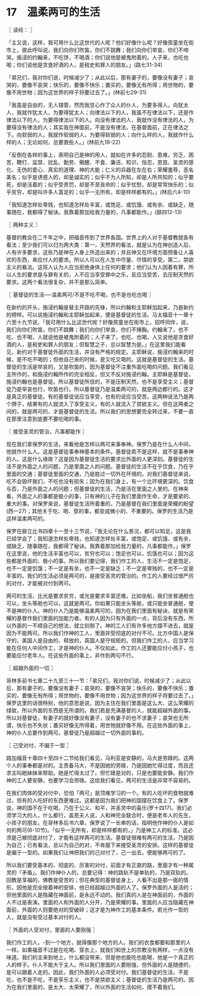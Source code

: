 # 17　温柔两可的生活



〖 读经： 〗

「主又说，这样，我可用什么比这世代的人呢？他们好像什么呢？好像孩童坐在街市上，彼此呼叫说，我们向你们吹笛，你们不跳舞；我们向你们举哀，你们不啼哭。施浸的约翰来，不吃饼，不喝酒；你们说他是被鬼附着的。人子来，也吃也喝；你们说他是贪食好酒的人，是税史和罪人的朋友。」(路七31-34)

「弟兄们，我对你们说，时候减少了；从此以后，那有妻子的，要像没有妻子；哀哭的，要像不哀哭；快乐的，要像不快乐；置买的，要像无有所得；用世物的，要像不用世物；因为这世界的样子将要过去了。」(林前七29-31)

「我虽是自由的，无人辖管，然而我甘心作了众人的仆人，为要多得人。向犹太人，我就作犹太人，为要得犹太人；向律法以下的人，我虽不在律法以下，还是作律法以下的人，为要得律法以下的人。向没有律法的人，我就作没有律法的人，为要得没有律法的人；其实我在神面前，不是没有律法，在基督面前，正在律法之下。向软弱的人，我就作软弱的人，为要得软弱的人；向什么样的人，我就作什么样的人；无论如何，总要救些人。」(林前九19-22)

「反倒在各样的事上，表明自己是神的用人，就如在许多的忍耐、患难，穷乏、困苦，鞭打、监禁、扰乱、勤劳、儆醒、不食、廉洁、知识、恒忍，恩慈、圣灵的感化、无伪的爱心、真实的道理、神的大能；仁义的兵器在左在右；荣耀羞辱，恶名美名；似乎是诱惑人的，却是诚实的；似乎不为人所知，却是人所共知的；似乎要死，却是活着的；似乎受责罚，却是不至丧命的；似乎忧愁，却是常常快乐的；似乎贫穷，却是叫许多人富足的；似乎一无所有，却是样样都有的。」(林后六4-10)

「我知道怎样处卑贱，也知道怎样处丰富，或饱足、或饥饿、或有余、或缺乏，随事随在，我都得了秘诀。我靠着那加给我力量的，凡事都能作。」(腓四12-13)



〖 两种主义 〗

基督的教会在二千年之中，把福音传到了世界各国。世界上的人对于基督教就各有看法；至少我们可以归为两大类：第一，天然界的看法，就是认为在神创造人后，人有许多要求，这些乃是神在人身上所造出来的；并且神又在环境方面预备让人喜欢的东西，来应付人的要求。所以人可以在人生中尽量、尽情的享受。第二，禁欲主义的看法。这班人认为人应当拒绝身体上任何的要求；他们认为人因着有罪，所以人生的要求是与罪有关的，人不应当享受罪中之乐，反应当受苦，去压制天然的要求。这两个看法很复杂，并不是那么简单。



〖 基督徒的生活──温柔两可/不是不吃不喝，也不是也吃也喝 〗

在新约的开头，施浸约翰是替主开路的先锋，所以约翰和主耶稣加起来，乃是新约的榜样。可以说施浸约翰和主耶稣加起来，便是基督徒的生活。马太福音十一章十六至十九节说，「我可用什么比这世代呢？好像孩童坐在街市上，招呼同伴，说，我们向你们吹笛，你们不跳舞；我们向你们举哀，你们不捶胸。约翰来了，也不吃、也不喝，人就说他是被鬼附着的；人子来了，也吃、也喝，人又说他是贪食好酒的人，是税吏和罪人的朋友；但智慧之子，总以智慧为是。」在这里我们能看见，新约对于基督徒外面的生活，并没有严格的规定。主耶稣说，施浸约翰来的时候，是不吃不喝的；但他自己来的时候，是又吃又喝的。这就是基督徒的生活。基督徒的生活是举哀的，又是吹笛的，因为基督徒不注重外面吃喝的问题。我们看见主所作的，和施浸约翰所作的完全相反，但又不反对施浸约翰。主耶稣是基督徒，施浸约翰也是基督徒。所以基督徒所信的，不是压制天然，也不是享受主义；基督徒乃是举哀也行，吹笛也行。所以基督徒乃是温柔两可的，就是两边都行的。这才是真正的基督徒。有的基督徒说应当享受，也有的说应当受苦。这两种说法乃是两个牌子，结果有的人就流入了享受主义，有的人就流入了禁欲主义。但在这两者之间的，就是两可的，才是基督徒的生活。所以我们的思想要完全转过来，不要一直在那里注意到底要不要吃喝的事。



〖 接受圣灵的管治，凡事都能作 〗

现在我们拿保罗的生活，来看他是怎样以两可来事奉神。保罗乃是在什么人中间，他就作什么人。这是基督徒事奉神基本的条件。基督徒若不是这样，就不是事奉神的人。这是什么缘故？这是因为基督徒生活的要求比外面的人更深刻。基督徒的生活不是外面之人的问题，乃是里面之人的问题。基督徒的生活不在乎饮食，乃在乎里面的交通；基督徒里面的交通，乃是胜过一切外在环境的。对我们基督徒来说，吃不会毁坏我们，不吃也没有损失；因为在我们身上，有一个比环境更深的。饮食与否，乃是外面之人的问题；但基督徒的生活，乃是活在里面之人里的。在神来看，外面之人的事都是极小的事，只有神的儿子在我们里面作生命，才是要紧的、重大的事。对保罗来说，基督徒生活所着重的，乃是基督在我们里面是荣耀的盼望(西一27)；其他关于吃、喝、穿的事，都变成微小的、不重要的。保罗的生活乃是这样温柔两可的。

保罗在腓立比书四章十一至十三节说，「我无论在什么景况，都可以知足，这是我已经学会了；我知道怎样处卑贱，也知道怎样处丰富，或饱足、或饥饿、或有余，或缺乏，随事随在，我都得了秘诀。我靠着那加给我力量的，凡事都能作。」保罗在这里说，他的生活丰富也可以，贫穷也可以；饱足也可以，饥饿也可以；因为这些都是外面的、极小的事。所以我们要记得，我们作工的人，生活不一定是饱足，也不一定是饥饿；不一定是有余，也不一定是缺乏；不一定是卑贱的，也不一定是丰富的。我们的生活必须是两可的，是接受圣灵的管治的。作工的人要经过很严厉的对付，才能被对付到两可。

两可的生活，比光是要求贫穷，或光是要求丰富还难。比如坐船，我们坐普通舱也可以，坐头等舱也可以，这就是两可。你如果只能坐头等舱，或只能坐普通舱，便不是神的仆人。神的仆人乃是能够温柔两可的，因为在我们里面有秘诀，就是有荣耀的基督作我们里面的加能力者。有的人因为只有外面的一点，背后没有东西，所以外面的一不顺自己的想法，就立刻倒了。神的工人们有许多地方摆不进去，就是因为不能两可。所以我们作神的工人，里面非受彻底的对付不可。比方中国人是保守的，美国人是自由的、释放的，英国人是守规矩的。但我们作工的人，应当学习能在任何人中间作工，才是神的仆人。不仅如此，作工的人还要能应付小孩子，也要能应付老年人。在这些外面的事上，非作到两句不行。



〖 超越外面的一切 〗

哥林多前书七章二十九至三十一节：「弟兄们，我对你们说，时候减少了；从此以后，那有妻子的，要像没有妻子；哀哭的，要像不哀哭；快乐的，要像不快乐；置买的，要像无有所得；用世物的，要像不用世物；因为这世界的样子将要过去了。」保罗这里的话很特别，他的意思是说，因为主住在我们里面是这么大、这么荣耀的绿故，所以外面的东西是无所谓的。我们若是充满基督的人，就能超越外面的事。所以对基督徒，有妻子的就好像没有妻子，没有妻子的也不求妻子；哀哭也无所谓，快乐也不失状；置买好像无所得着，用世物就好像不用。在这些外面的事上，神的仆人总要作到两可。基督徒乃是超越过一切外面的事的。



〖 己受对付，不偏于一型 〗

路加福音十章四十至四十二节给我们看见，马利亚是安静的，马大是劳碌的。这两个人的事奉都是对的。主责备马大，不是因她的劳碌，乃是因她忙得过度，而且还求主叫她妹妹来帮助。她是忙得太过了。但忙碌是对的，只是也要能安静。我们作神的工人要安静，也要学习会劳碌。这给我们看见，两可的生活是非常不容易的。

在我们肉体的受对付中，恐怕「两可」是顶难学习的一个。有的人吃坏的食物就难过，但有的人吃好的东西更难过。这都是因为我们把神的国摆在饮食上了。保罗说，神的国不在于吃喝，乃在于公义、和平，并圣灵中的喜乐(罗十四17)。我们必须学习大的人，什么都行，盖恩夫人说，人和神完全联合时，便是老年人的先生，小孩子的朋友。在哥林多后书六章，保罗说了一长串的话，指明他作神的仆人是如何的两可(6-10节)。「似乎一无所有，却是样样都有的，」乃是神工人的标准。这必须是己被彻底对付了，才能有这样两可的生活。基督徒很难有两可的生活，乃是因为自己；已有看法，总以为自己的对，不肯服下来接受圣灵的安排。这样的基督徒是偏于一型的。如果我们让神把我们的己对付了，己一出去，便能够两可的了。

所以我们要受基本的、彻底的、厉害的对付，前面才有正直的路，里面才有一种属灵的「矛盾」。我们作神仆人的，总要记得：神的路轨不是单轨的，乃是双轨的。回教是享福的，佛教是受苦的；但在典型的基督徒身上，人看不出是那一面的情形，因他是完全按着神的安排，他已经超越过外面的人了。保罗外面的人是活的；但他里面的人是隐藏在神面前，是永远不动的。我们真的人是在神面前的，外面的人不过是表演。里面的人和外面的人分开，乃是荣耀的事。里面的人应当隐藏在神面前，外面的人则要绝对的受破碎；这才是为神作工的基本条件。若光作一型的人，就是没有受过基本对付的人。



〖 外面的人受对付，里面的人要刚强 〗

我们作工的人，-到一个地方，就得像那个地方的人。我们的衣食都要和那里的人一样。如果福音不过是在吃喝、穿衣上，就我们和世上的宗教没有两样，一点没有味道。我们的主来到地上，什么都没带来，但是他也能吃也能喝，他是一个真正的人的样子。仆人不能大于主人。所以我们里面的人要刚强，但外面的人是随便的，是可以跟着人走的。因此，我们外面的人必须受对付。我们基督徒的生活，不是吃，也不是不吃，不是享乐主义，也不是禁欲主义；基督徒的生活乃是两可的。因为在我们里面的，是太大、太荣耀了，所以外面的生活如何，摸不着我们。

